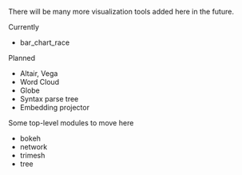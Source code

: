 There will be many more visualization tools added here in the future.

Currently
- bar_chart_race

Planned
- Altair, Vega
- Word Cloud
- Globe
- Syntax parse tree
- Embedding projector

Some top-level modules to move here
- bokeh
- network
- trimesh
- tree
